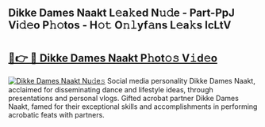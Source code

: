 ## Dikke Dames Naakt L𝚎a𝚔ed N𝚞𝚍e - Part-PpJ Vi𝚍𝚎o P𝚑𝚘tos - H𝚘𝚝 O𝚗𝚕yf𝚊ns L𝚎a𝚔s IcLtV

# <h2><a href="http://kf65ub7.oniu.top/?m=Dikke+Dames+Naakt">🔗👉 🔴 Dikke Dames Naakt P𝚑ot𝚘𝚜 V𝚒d𝚎o</a></h2>

[![Dikke Dames Naakt Nu𝚍e𝚜](https://i.imgur.com/0qMVB7G.gif)](http://kf65ub7.oniu.top/?m=Dikke+Dames+Naakt)
Social media personality Dikke Dames Naakt, acclaimed for disseminating dance and lifestyle ideas, through presentations and personal vlogs. Gifted acrobat partner Dikke Dames Naakt, famed for their exceptional skills and accomplishments in performing acrobatic feats with partners.  
